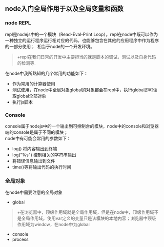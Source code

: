 ## node入门全局作用于以及全局变量和函数  

### node REPL  

repl是nodejs中的一个模块（Read-Eval-Print Loop），repl在node中既可以作为一种独立的运行程序运行相对应的代码，也能够包含在其他的应用程序中作为程序的一部分使用；  相当于node的一个开发环境。  
>+repl在我们日常的开发中主要担当的就是脚本的调试，测试以及自身代码的检测等.  

在node中我所熟知的几个常用的功能如下：  
* 作为常用的计算器使用   
* 测试使用，在node中全局对象global的对象都会在repl中，执行global即可读取global全部对象  
* 执行js脚本  

### Console  

console属于nodejs中的一个输出到可控制台的模块，node中的console和浏览器端的console是属于不同的模块；  
node中有可能会常用的参数如下：  
* log() 将内容输出到终端  
* log("%s") 控制相关的字符串输出  
* 将错误信息输出到文件  
* time()等将输出代码的执行时间

### 全局对象  

在node中需要注意的全局对象  
* global
>+在浏览器中，顶级作用域就是全局作用域，但是在node中，顶级作用域不是全局作用域，使用var定义的变量只是该模块的本地内容；浏览器中顶级作用域为window，在node中为global
* console
* process

